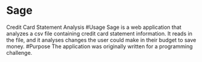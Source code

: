 # Sage 
Credit Card Statement Analysis
#Usage
Sage is a web application that analyzes a csv file containing credit card statement information. It reads in the file, and it analyses changes the user could make in their budget to save money.
#Purpose
The application was originally written for a programming challenge.

